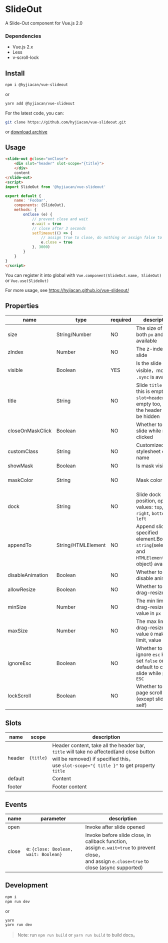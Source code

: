 # SlideOut

A Slide-Out component for Vue.js 2.0

### Dependencies
- Vue.js 2.x
- Less
- v-scroll-lock

## Install

```bash
npm i @hyjiacan/vue-slideout
```

or

```bash
yarn add @hyjiacan/vue-slideout
```

For the latest code, you can:

```bash
git clone https://github.com/hyjiacan/vue-slideout.git
```
or [download archive](https://github.com/hyjiacan/vue-slideout/archive/master.zip)

## Usage

```html
<slide-out @close="onClose">
    <div slot="header" slot-scope="{title}">
    </div>
    content
</slide-out>
<script>
import SlideOut from '@hyjiacan/vue-slideout'

export default {
    name: 'Foobar',
    components: {SlideOut},
    methods: {
        onClose (e) {
            // prevent close and wait
            e.wait = true
            // close after 3 seconds
            setTimeout(() => {
                // assign true to close, do nothing or assign false to cancel close.
                e.close = true
            }, 3000)
        }
    }
}
</script>
```

You can register it into global with `Vue.component(SlideOut.name, SlideOut)` or `Vue.use(SlideOut)` 

For more usage, see https://hyjiacan.github.io/vue-slideout/

## Properties

|name|type|required|description|default|
|---|---|---|---|---|
|size|String/Number|NO|The size of slide, both `px` and `%` available|400px|
|zIndex|Number|NO|The z-index of slide|1997|
|visible|Boolean|YES|Is the slide visible，modifier `.sync` is available|false|
|title|String|NO|Slide `title` text, if this is empty and `slot=header` is empty too,<br/>the header would be hidden||
|closeOnMaskClick|Boolean|NO|Whether to close slide while mask clicked|true|
|customClass|String|NO|Customized stylesheet class name||
|showMask|Boolean|NO|Is mask visible|true|
|maskColor|String|NO|Mask color|rgba(0, 0, 0, 0.5)|
|dock|String|NO|Slide dock position, optional values: `top`, `right`, `bottom`, `left`|right|
|appendTo|String/HTMLElement|NO|Append slide into specified element.Both `string`(selector) and<br/>`HTMLElement`(DOM object) available|null|
|disableAnimation|Boolean|NO|Whether to disable animation|false|
|allowResize|Boolean|NO|Whether to allow drag-resize|false|
|minSize|Number|NO|The min limit of drag-resize, value in `px`|60|
|maxSize|Number|NO|The max limit of drag-resize, value `0` makes no limit, value in `px`|0|
|ignoreEsc|Boolean|NO|Whether to ignore `esc` key, set `false` or keep default to close slide while press `ESC`|false|
|lockScroll|Boolean|NO|Whether to lock page scroll (except slide self)|false|
## Slots

|name|scope|description|
|---|---|---|
|header|`{title}`|Header content, take all the header bar, <br/>`title` will take no affected(and close button will be removed) if specified this，<br/>use `slot-scope="{ title }"` to get property `title`|
|default||Content|
|footer||Footer content|


## Events

|name|parameter|description|
|---|---|---|
|open||Invoke after slide opened|
|close|e: `{close: Boolean, wait: Boolean}`|Invoke before slide close, in callback function, <br/>assign `e.wait=true` to prevent close，<br/>and assign `e.close=true` to close (async supported)|

## Development

```bash
npm i
npm run dev
```
or
```bash
yarn
yarn run dev
```

> Note: run `npm run build` or `yarn run build` to build docs。
